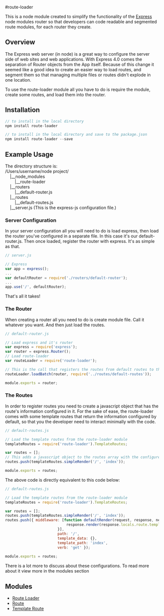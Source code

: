 #route-loader

This is a node module created to simplify the functionality of the [Express](https://github.com/strongloop/express) node modules router so that developers can code readable and segmented route modules, for each router they create.

## Overview
The Express web server (in node) is a great way to configure the server side of web sites and web applications. With Express 4.0 comes the separation of Router objects from the App itself. Because of this change it seemed like a good idea to create an easier way to load routes, and segment them so that managing multiple files or routes didn't explode in one location.

To use the route-loader module all you have to do is require the module, create some routes, and load them into the router.
## Installation
```javascript
// to install in the local directory
npm install route-loader

// to install in the local directory and save to the package.json
npm install route-loader --save
```
## Example Usage
The directory structure is:  
/Users/username/node project/  
&nbsp;&nbsp;&nbsp;&nbsp;|__node_modules  
&nbsp;&nbsp;&nbsp;&nbsp;&nbsp;&nbsp;&nbsp;&nbsp;|__route-loader  
&nbsp;&nbsp;&nbsp;&nbsp;|__routers  
&nbsp;&nbsp;&nbsp;&nbsp;&nbsp;&nbsp;&nbsp;&nbsp;|__default-router.js  
&nbsp;&nbsp;&nbsp;&nbsp;|__routes  
&nbsp;&nbsp;&nbsp;&nbsp;&nbsp;&nbsp;&nbsp;&nbsp;|__default-routes.js  
&nbsp;&nbsp;&nbsp;&nbsp;|__server.js (This is the express-js configuration file.)

### Server Configuration
In your server configuration all you will need to do is load express, then load the router you've configured in a separate file. In this case it's our default-router.js. Then once loaded, register the router with express. It's as simple as that.

```javascript
// server.js

// Express
var app = express();
...
var defaultRouter = require('./routers/default-router');
...
app.use('/', defaultRouter);
```

That's all it takes!

### The Router
When creating a router all you need to do is create module file. Call it whatever you want. And then just load the routes.

```javascript
// default-router.js

// Load express and it's router
var express = require('express');
var router = express.Router();
// Load route-loader
var routeLoader = require('route-loader');

// This is the call that registers the routes from default routes to the router
routeLoader.loadBatch(router, require('../routes/default-routes'));

module.exports = router;
```

### The Routes
In order to register routes you need to create a javascript object that has the route's information configured in it. For the sake of ease, the route-loader comes with some template routes that return the information configured by default, so that you the developer need to interact minimally with the code.

```javascript
// default-routes.js

// Load the template routes from the route-loader module
templateRoutes = require('route-loader').TemplateRoutes;

var routes = [];
// This adds a javascript object to the routes array with the configured route path of '/' and points that route to the template called index
routes.push(templateRoutes.simpleRender('/', 'index'));

module.exports = routes;
```
The above code is directly equivalent to this code below:
```javascript
// default-routes.js

// Load the template routes from the route-loader module
templateRoutes = require('route-loader').TemplateRoutes;

var routes = [];
routes.push(templateRoutes.simpleRender('/', 'index'));
routes.push({ middleware: [function defaultRender(request, response, next) {
 							response.render(response.locals.route.template_path, response.locals.route.template_data);
 						}],
 						path: '/',
 						template_data: {},
 						template_path: 'index',
 						verb: 'get' });
 						
module.exports = routes;
```

There is a lot more to discuss about these configurations. To read more about it view more in the modules section

## Modules
- [Route Loader](documentation/RouteLoader.md)
- [Route](documentation/Route.md)
- [Template Route](documentation/TemplateRoute.md)
